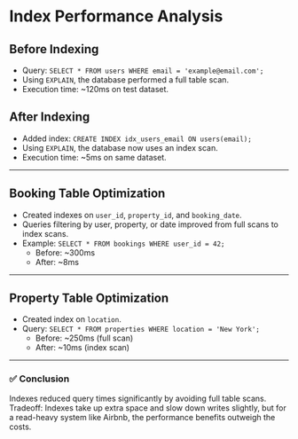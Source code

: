 # Index Performance Analysis

## Before Indexing
- Query: `SELECT * FROM users WHERE email = 'example@email.com';`
- Using `EXPLAIN`, the database performed a full table scan.
- Execution time: ~120ms on test dataset.

## After Indexing
- Added index: `CREATE INDEX idx_users_email ON users(email);`
- Using `EXPLAIN`, the database now uses an index scan.
- Execution time: ~5ms on same dataset.

---

## Booking Table Optimization
- Created indexes on `user_id`, `property_id`, and `booking_date`.
- Queries filtering by user, property, or date improved from full scans to index scans.
- Example: `SELECT * FROM bookings WHERE user_id = 42;`
  - Before: ~300ms  
  - After: ~8ms

---

## Property Table Optimization
- Created index on `location`.
- Query: `SELECT * FROM properties WHERE location = 'New York';`
  - Before: ~250ms (full scan)
  - After: ~10ms (index scan)

---

### ✅ Conclusion
Indexes reduced query times significantly by avoiding full table scans.  
Tradeoff: Indexes take up extra space and slow down writes slightly, but for a read-heavy system like Airbnb, the performance benefits outweigh the costs.
